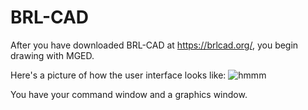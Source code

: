 # BRL-CAD
After you have downloaded BRL-CAD at https://brlcad.org/, you begin drawing with MGED. 

Here's a picture of how the user interface looks like:
![hmmm](http://3.bp.blogspot.com/-AjkhD3HnpyA/UHUWFU0Ul6I/AAAAAAAAWdU/rLAyv7oA4ck/s1600/Screenshot.png)

You have your command window and a graphics window. 
